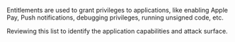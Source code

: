 Entitlements are used to grant privileges to applications, like enabling Apple Pay, Push notifications, debugging privileges, running unsigned code, etc.

Reviewing this list to identify the application capabilities and attack surface.